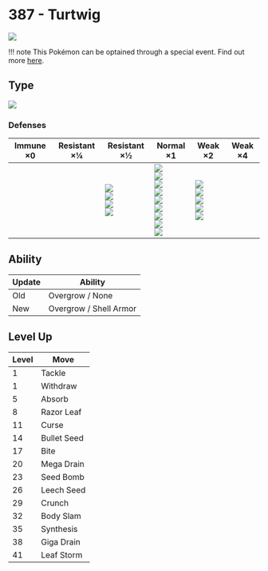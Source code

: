 # 387 - Turtwig
![][387]

!!! note
    This Pokémon can be optained through a special event. Find out more [here](../../special_events/#sinnoh-starter).

## Type

![][grass]

### Defenses

Immune ×0 | Resistant ×¼ | Resistant ×½                                                    | Normal ×1                                                                                                                                   | Weak ×2                                                                 | Weak ×4 | 
---       | ---          | ---                                                             | ---                                                                                                                                         | ---                                                                     | ---     | 
          |              | ![][ground]<br> ![][water]<br> ![][grass]<br> ![][electric]<br> | ![][normal]<br> ![][fighting]<br> ![][rock]<br> ![][ghost]<br> ![][steel]<br> ![][psychic]<br> ![][dragon]<br> ![][dark]<br> ![][fairy]<br> | ![][flying]<br> ![][poison]<br> ![][bug]<br> ![][fire]<br> ![][ice]<br> |         | 

## Ability

Update | Ability                | 
---    | ---                    | 
Old    | Overgrow / None        | 
New    | Overgrow / Shell Armor | 

## Level Up

Level | Move        | 
---   | ---         | 
1     | Tackle      | 
1     | Withdraw    | 
5     | Absorb      | 
8     | Razor Leaf  | 
11    | Curse       | 
14    | Bullet Seed | 
17    | Bite        | 
20    | Mega Drain  | 
23    | Seed Bomb   | 
26    | Leech Seed  | 
29    | Crunch      | 
32    | Body Slam   | 
35    | Synthesis   | 
38    | Giga Drain  | 
41    | Leaf Storm  | 

[387]: ../img/pokemon/387.png
[normal]: ../img/types/normal.png
[fire]: ../img/types/fire.png
[fighting]: ../img/types/fighting.png
[water]: ../img/types/water.png
[flying]: ../img/types/flying.png
[grass]: ../img/types/grass.png
[poison]: ../img/types/poison.png
[electric]: ../img/types/electric.png
[ground]: ../img/types/ground.png
[psychic]: ../img/types/psychic.png
[rock]: ../img/types/rock.png
[ice]: ../img/types/ice.png
[bug]: ../img/types/bug.png
[dragon]: ../img/types/dragon.png
[ghost]: ../img/types/ghost.png
[dark]: ../img/types/dark.png
[steel]: ../img/types/steel.png
[fairy]: ../img/types/fairy.png
